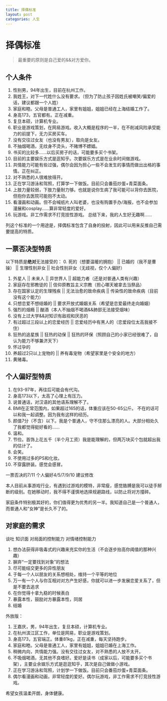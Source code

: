 ```yaml
---
title: 择偶标准
layout: post
categories: 人生
---
```


# 择偶标准
> 最重要的原则是自己爱的&&对方爱你。

## 个人条件
1. 性别男，94年出生，目前在杭州工作。
2. 我姓王，对下一代姓什么没有要求。（但为了防止孩子因姓氏被嘲笑/偏爱的话，建议都跟一个人姓）
3. 家庭和睦。父母是普通工人，家里有姐姐，姐姐已经在上海结婚工作了。
4. 身高173，五官都有。正在减重。
5. 复旦本硕，计算机专业。
6. 职业是游戏策划，在网易游戏。收入大概是程序的一半，在不削减风险承受能力的前提下，无力买房买车。
7. 没有交往过女友（也没有男友），取向是女友。
8. 不抽烟喝酒，无纹身不烫头，不赌博不嫖娼。
9. 书买的比较多……以后买房子的话，可能要多买个书架。
10. 目前的主要娱乐方式是逛知乎。次要娱乐方式是在业余时间做游戏。
11. 共情能力可能有些过强，偶尔会因为担心一些不会发生的事情而做出出格的事情。正在纠正。
12. 对不熟悉的人很难放得开。
13. 正在学习游泳和驾照，打算学一下做饭。目前只会番茄炒蛋+青菜面条。
14. 上肢力量较弱，下肢力量耐力够。也就是说你生病了我可能可以背你去医院，但抱你去医院可能抱不太动。
15. 看漫画和动画。但不会喊纸片人叫老婆，也没有购置手办/海报，也不会参加漫展和cosplay……算非常轻度的爱好。
16. 玩游戏。非工作需求不打竞技性游戏。
总结下来，我的人生好无趣啊……

列这个标准的一个用途是，择偶标准包含了自身的投射，因此可以用来反推自己需要提高的特质。

## 一票否决型特质
以下特质是**绝对**无法接受的：
0. 死的（想要温暖的拥抱） || 已婚的（我不是曹操） || 生理性别非女 || 社会性别非女（无歧视，仅个人偏好）
1. 外星人 || 未来人 || 异世界人 || 超能力者（还是对普通人类有兴趣）
2. 家庭存在邪教徒的 || 信仰原教旨主义宗教（担心哪天被拿去当祭品）
3. 存在国家认定的生理残疾 || 无法治愈的致命疾病 || 传染性的致命疾病（目前没有这个能力）
4. 只想恋爱不想结婚的 || 要求开放式婚姻关系（希望是恋爱最终走向婚姻）
5. 强烈的烟瘾 || 酗酒（本人不抽烟不喝酒&&肺部无法接受烟味）
6. 没有上过大学&&对知识有敌视和厌恶的
7. 有过超过三段以上的恋爱经历 || 恋爱经历中有黑人的（恋爱段位太高我接不住）
8. 狂热的追星族 || 狂热的动保 || 狂热的环保（照顾自己的小家已经很难了，自认为能力不够兼济天下）
9. 怀过孕的 
10. 养超过2只以上宠物的 || 养有毒宠物（希望家里是个安全的地方）
11. 黄赌毒。

## 个人偏好型特质
1. 在93-97年，再往后可能会有代沟。
2. 身高173以下，太高了心理上有压力。
3. 说普通话，对汉语的其他语系理解不了。
4. BMI在正常范围内，如果超过165的话，体重应该在50-65公斤。
不在的话可以和我一起调整。因为我有这样的经历。
5. 颜值7分（不含）以下。我是个普通人，守不住那么漂亮的人。大部分相处久了我都觉得挺好看的……
6. 温和。
7. 节俭。首饰上花五千（半个月工资）我是能理解的，但两万块买个包就超出我的估计了。
8. 会笑。
9. 不使用过多的PS和化妆。
10. 不穿露脐装。感觉会感冒。

一票否决的7/11
个人偏好4/5/7/9/10
建议修改


本人目前从事游戏行业，有遇到过游戏的模特，非常瘦，感觉胳膊是我可以徒手掰断的级别。在她移动时，我不得不谨慎地选择规避路线，以防止将对方撞碎。

家庭条件特别极其好的，你们值得更为优秀的另一半。我知道自己是一个普通人，而普通人和“女神”是长久不了的。


## 对家庭的需求

谈吐
知识面
对局面的控制能力
对情绪控制能力


1. 想办法获得非吸毒式的兴趣来充实你的生活（不会逐步抬高你阈值的那种兴趣）
2. 摒弃“一定要找到对象”的想法
3. 尽可能结交更多的异性朋友
4. 于每一个人以朋友的关系想相处，维持一个平等的地位
5. 万一有一个人与你互相对对方产生好感，你就可以进一步发展恋爱关系了，但是不要去追求
6. 在你觉得十拿九稳的时候表白
7. 暴露本性，鼓励对方暴露本性，同居
8. 结婚

外放版：

1. 王嘉庆，男，94年出生，复旦本硕，计算机专业。
2. 在杭州滨江区工作，单位是网易，职业是游戏策划。
3. 身高173，五官端正。体重81kg，正在减重，每天坚持跑步。
4. 家庭和睦。父母是普通工人，家里有姐姐，姐姐已婚在上海工作。
5. 稍微内向，共情能力强。没有交往过女友，对不熟悉的人放不太开。
6. 不吸烟喝酒，无其他不良嗜好。爱好是读书（成家以后，可能要多买个书架），主要业余娱乐方式是逛逛知乎，其次是自己做做小游戏。
7. 正在学习游泳和驾照，计划学一下做饭。目前只会番茄炒蛋+青菜面条。
8. 偶尔看漫画和动画，非常轻度的爱好。偶尔玩游戏，非工作需求不打竞技性游戏。

希望女孩温柔开朗，身体健康。